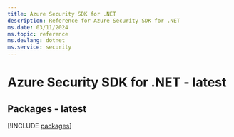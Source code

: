 ```yaml
---
title: Azure Security SDK for .NET
description: Reference for Azure Security SDK for .NET
ms.date: 03/11/2024
ms.topic: reference
ms.devlang: dotnet
ms.service: security
---
```

# Azure Security SDK for .NET - latest
## Packages - latest
[!INCLUDE [packages](security-index.md)]